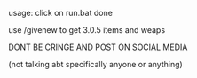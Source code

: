 usage:
click on run.bat
done

use /givenew to get 3.0.5 items and weaps

DONT BE CRINGE AND POST ON SOCIAL MEDIA

(not talking abt specifically anyone or anything)
